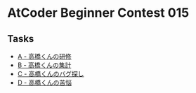 # AtCoder Beginner Contest 015
## Tasks
- [A - 高橋くんの研修](https://beta.atcoder.jp/contests/abc015/tasks/abc015_1)
- [B - 高橋くんの集計](https://beta.atcoder.jp/contests/abc015/tasks/abc015_2)
- [C - 高橋くんのバグ探し](https://beta.atcoder.jp/contests/abc015/tasks/abc015_3)
- [D - 高橋くんの苦悩](https://beta.atcoder.jp/contests/abc015/tasks/abc015_4)
